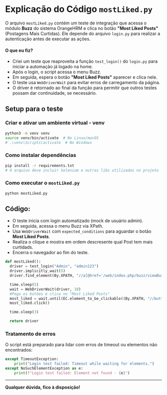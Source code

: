 # Explicação do Código `mostLiked.py`

O arquivo `mostLiked.py` contém um teste de integração que acessa o módulo **Buzz** do sistema OrangeHRM e clica no botão **"Most Liked Posts"** (Postagens Mais Curtidas). Ele depende do arquivo `login.py` para realizar a autenticação antes de executar as ações.

#### O que eu fiz?

- Criei um teste que reaproveita a função `test_login()` do `login.py` para iniciar a automação já logado na home.
- Após o login, o script acessa o menu Buzz.
- Em seguida, espera o botão **"Most Liked Posts"** aparecer e clica nele.
- O teste usa `WebDriverWait` para evitar erros de carregamento da página.
- O driver é retornado ao final da função para permitir que outros testes possam dar continuidade, se necessário.

## Setup para o teste

### Criar e ativar um ambiente virtual - venv

```bash
python3 -m venv venv
source venv/bin/activate  # No Linux/macOS
# .\venv\Scripts\activate  # No Windows
```

### Como instalar dependências

```bash
pip install -r requirements.txt
# O arquivo deve incluir Selenium e outras libs utilizadas no projeto
```

### Como executar o `mostLiked.py`

```bash
python mostLiked.py
```

## Código:

- O teste inicia com login automatizado (mock de usuário admin).
- Em seguida, acessa o menu Buzz via XPath.
- Usa `WebDriverWait` com `expected_conditions` para aguardar o botão **Most Liked Posts**.
- Realiza o clique e mostra em ordem descresente qual Post tem mais curtidads.
- Encerra o navegador ao fim do teste.

```python
def mostLiked():
  driver = test_login("Admin", "admin123")
  driver.implicitly_wait(5)
  driver.find_element(By.XPATH, "//a[@href='/web/index.php/buzz/viewBuzz']").click()

  time.sleep(5)
  wait = WebDriverWait(driver, 10)
  #Pega os botões e clica no "Most Liked Posts"
  most_liked = wait.until(EC.element_to_be_clickable((By.XPATH, "//button[contains(., 'Most Liked Posts')]")))
  most_liked.click()

  time.sleep(3)

  return driver
```

### Tratamento de erros

O script está preparado para lidar com erros de timeout ou elementos não encontrados:

```python
except TimeoutException:
    print("Login test failed: Timeout while waiting for elements.")
except NoSuchElementException as e:
    print(f"Login test failed: Element not found - {e}")
```

---

**Qualquer dúvida, fico à disposição!**